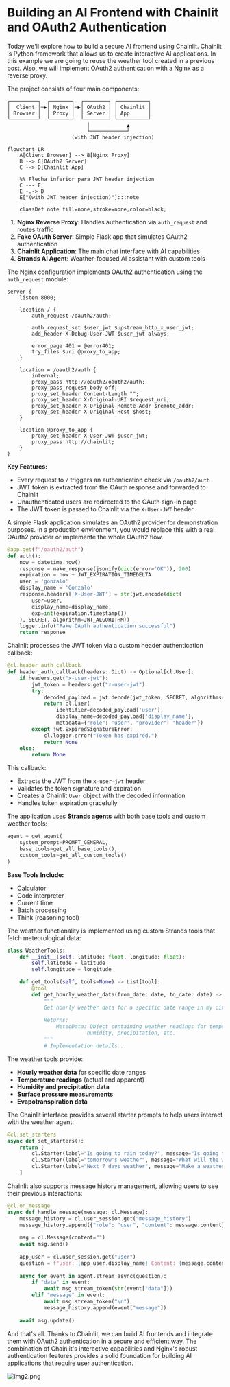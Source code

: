# Building an AI Frontend with Chainlit and OAuth2 Authentication

Today we'll explore how to build a secure AI frontend using Chainlit. Chainlit is Python framework that allows us to create interactive AI applications. In this example we are going to reuse the weather tool created in a previous post. Also, we will implement OAuth2 authentication with a Nginx as a reverse proxy.

The project consists of four main components:

```
┌─────────┐  ┌───────┐  ┌────────┐ ┌──────────┐
│  Client │─▶│ Nginx │─▶│ OAuth2 │ │ Chainlit │
│ Browser │  │ Proxy │  │ Server │ │ App      │
└─────────┘  └───────┘  └────────┘ └──────────┘
                          │            ▲
                          └────────────┘
                     (with JWT header injection)
```

```mermaid
flowchart LR
    A[Client Browser] --> B[Nginx Proxy]
    B --> C[OAuth2 Server]
    C --> D[Chainlit App]

    %% Flecha inferior para JWT header injection
    C --- E
    E -.-> D
    E["(with JWT header injection)"]:::note

    classDef note fill=none,stroke=none,color=black;
```

1. **Nginx Reverse Proxy**: Handles authentication via `auth_request` and routes traffic
2. **Fake OAuth Server**: Simple Flask app that simulates OAuth2 authentication
3. **Chainlit Application**: The main chat interface with AI capabilities
4. **Strands AI Agent**: Weather-focused AI assistant with custom tools



The Nginx configuration implements OAuth2 authentication using the `auth_request` module:

```nginx
server {
    listen 8000;

    location / {
        auth_request /oauth2/auth;
        
        auth_request_set $user_jwt $upstream_http_x_user_jwt;
        add_header X-Debug-User-JWT $user_jwt always;
        
        error_page 401 = @error401;
        try_files $uri @proxy_to_app;
    }

    location = /oauth2/auth {
        internal;
        proxy_pass http://oauth2/oauth2/auth;
        proxy_pass_request_body off;
        proxy_set_header Content-Length "";
        proxy_set_header X-Original-URI $request_uri;
        proxy_set_header X-Original-Remote-Addr $remote_addr;
        proxy_set_header X-Original-Host $host;
    }

    location @proxy_to_app {
        proxy_set_header X-User-JWT $user_jwt;
        proxy_pass http://chainlit;
    }
}
```
**Key Features:**
- Every request to `/` triggers an authentication check via `/oauth2/auth`
- JWT token is extracted from the OAuth response and forwarded to Chainlit
- Unauthenticated users are redirected to the OAuth sign-in page
- The JWT token is passed to Chainlit via the `X-User-JWT` header

A simple Flask application simulates an OAuth2 provider for demonstration purposes. In a production environment, you would replace this with a real OAuth2 provider or implemente the whole OAuth2 flow.

```python
@app.get(f"/oauth2/auth")
def auth():
    now = datetime.now()
    response = make_response(jsonify(dict(error='OK')), 200)
    expiration = now + JWT_EXPIRATION_TIMEDELTA
    user = 'gonzalo'
    display_name = 'Gonzalo'
    response.headers['X-User-JWT'] = str(jwt.encode(dict(
        user=user,
        display_name=display_name,
        exp=int(expiration.timestamp())
    ), SECRET, algorithm=JWT_ALGORITHM))
    logger.info("Fake OAuth authentication successful")
    return response
```

Chainlit processes the JWT token via a custom header authentication callback:

```python
@cl.header_auth_callback
def header_auth_callback(headers: Dict) -> Optional[cl.User]:
    if headers.get("x-user-jwt"):
        jwt_token = headers.get("x-user-jwt")
        try:
            decoded_payload = jwt.decode(jwt_token, SECRET, algorithms=[JWT_ALGORITHM])
            return cl.User(
                identifier=decoded_payload['user'],
                display_name=decoded_payload['display_name'],
                metadata={"role": 'user', "provider": "header"})
        except jwt.ExpiredSignatureError:
            cl.logger.error("Token has expired.")
            return None
    else:
        return None
```

This callback:
- Extracts the JWT from the `x-user-jwt` header
- Validates the token signature and expiration
- Creates a Chainlit `User` object with the decoded information
- Handles token expiration gracefully

The application uses **Strands agents** with both base tools and custom weather tools:

```python
agent = get_agent(
    system_prompt=PROMPT_GENERAL,
    base_tools=get_all_base_tools(),
    custom_tools=get_all_custom_tools()
)
```

**Base Tools Include:**
- Calculator
- Code interpreter
- Current time
- Batch processing
- Think (reasoning tool)

The weather functionality is implemented using custom Strands tools that fetch meteorological data:

```python
class WeatherTools:
    def __init__(self, latitude: float, longitude: float):
        self.latitude = latitude
        self.longitude = longitude

    def get_tools(self, tools=None) -> List[tool]:
        @tool
        def get_hourly_weather_data(from_date: date, to_date: date) -> MeteoData:
            """
            Get hourly weather data for a specific date range in my city.
            
            Returns:
                MeteoData: Object containing weather readings for temperature, 
                          humidity, precipitation, etc.
            """
            # Implementation details...
```

The weather tools provide:
- **Hourly weather data** for specific date ranges
- **Temperature readings** (actual and apparent)
- **Humidity and precipitation data**
- **Surface pressure measurements**
- **Evapotranspiration data**


The Chainlit interface provides several starter prompts to help users interact with the weather agent:

```python
@cl.set_starters
async def set_starters():
    return [
        cl.Starter(label="Is going to rain today?", message="Is going to rain today?"),
        cl.Starter(label="tomorrow's weather", message="What will the weather be like tomorrow?"),
        cl.Starter(label="Next 7 days weather", message="Make a weather forecast for the next 7 days."),
    ]
```

Chainlit also supports message history management, allowing users to see their previous interactions:

```python
@cl.on_message
async def handle_message(message: cl.Message):
    message_history = cl.user_session.get("message_history")
    message_history.append({"role": "user", "content": message.content})
    
    msg = cl.Message(content="")
    await msg.send()
    
    app_user = cl.user_session.get("user")
    question = f"user: {app_user.display_name} Content: {message.content}"
    
    async for event in agent.stream_async(question):
        if "data" in event:
            await msg.stream_token(str(event["data"]))
        elif "message" in event:
            await msg.stream_token("\n")
            message_history.append(event["message"])
    
    await msg.update()
```

And that's all. Thanks to Chainlit, we can build AI frontends and integrate them with OAuth2 authentication in a secure and efficient way. The combination of Chainlit's interactive capabilities and Nginx's robust authentication features provides a solid foundation for building AI applications that require user authentication.

![img2.png](img/img2.png)
